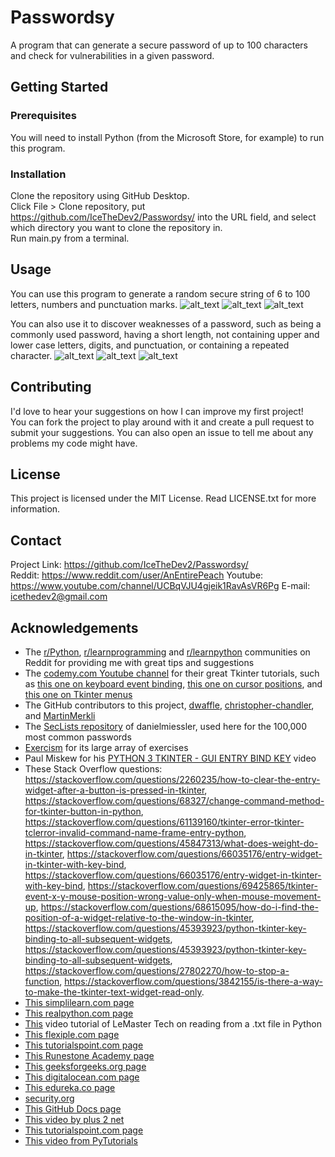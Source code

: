 # Passwordsy
A program that can generate a secure password of up to 100 characters and check for vulnerabilities in a given password. 

## Getting Started
### Prerequisites
You will need to install Python (from the Microsoft Store, for example) to run this program.

### Installation
Clone the repository using GitHub Desktop.  
Click File > Clone repository, put https://github.com/IceTheDev2/Passwordsy/ into the URL field, and select which directory you want to clone the repository in.  
Run main.py from a terminal.

## Usage
You can use this program to generate a random secure string of 6 to 100 letters, numbers and punctuation marks.
![alt_text](https://github.com/IceTheDev2/Passwordsy/blob/main/code/screenshots/1.PNG)
![alt_text](https://github.com/IceTheDev2/Passwordsy/blob/main/code/screenshots/2.PNG)
![alt_text](https://github.com/IceTheDev2/Passwordsy/blob/main/code/screenshots/3.PNG)


You can also use it to discover weaknesses of a password, such as being a commonly used password, having a short length, not containing upper and lower case letters, digits, and punctuation, or containing a repeated character.
![alt_text](https://github.com/IceTheDev2/Passwordsy/blob/main/code/screenshots/4.PNG)
![alt_text](https://github.com/IceTheDev2/Passwordsy/blob/main/code/screenshots/5.PNG)
![alt_text](https://github.com/IceTheDev2/Passwordsy/blob/main/code/screenshots/6.PNG)


## Contributing
I'd love to hear your suggestions on how I can improve my first project!  
You can fork the project to play around with it and create a pull request to submit your suggestions. You can also open an issue to tell me about any problems my code might have.

## License
This project is licensed under the MIT License. Read LICENSE.txt for more information.

## Contact
Project Link: https://github.com/IceTheDev2/Passwordsy/  
Reddit: https://www.reddit.com/user/AnEntirePeach
Youtube: https://www.youtube.com/channel/UCBqVJU4gjeik1RavAsVR6Pg
E-mail: icethedev2@gmail.com

## Acknowledgements
* The [r/Python](https://www.reddit.com/r/Python/), [r/learnprogramming](https://www.reddit.com/r/learnprogramming/) and [r/learnpython](https://www.reddit.com/r/learnpython/) communities on Reddit for providing me with great tips and suggestions
* The [codemy.com Youtube channel](https://www.youtube.com/@Codemycom) for their great Tkinter tutorials, such as [this one on keyboard event binding](https://youtu.be/GLnNPjL1U2g), [this one on cursor positions](https://youtu.be/Z4zePg2M5H8), and [this one on Tkinter menus](https://youtu.be/KRuUtNxOb_k)
* The GitHub contributors to this project, [dwaffle](https://github.com/dwaffle), [christopher-chandler](https://trello.com/c/f72vJsYk/50-https-githubcom-christopher-chandler), and [MartinMerkli](https://github.com/MartinMerkli)
* The [SecLists repository](https://github.com/danielmiessler/SecLists) of danielmiessler, used here for the 100,000 most common passwords
* [Exercism](https://exercism.org/) for its large array of exercises
* Paul Miskew for his [PYTHON 3 TKINTER - GUI ENTRY BIND KEY](https://youtu.be/JThKYGapGzU) video
* These Stack Overflow questions: https://stackoverflow.com/questions/2260235/how-to-clear-the-entry-widget-after-a-button-is-pressed-in-tkinter, https://stackoverflow.com/questions/68327/change-command-method-for-tkinter-button-in-python, https://stackoverflow.com/questions/61139160/tkinter-error-tkinter-tclerror-invalid-command-name-frame-entry-python, https://stackoverflow.com/questions/45847313/what-does-weight-do-in-tkinter, https://stackoverflow.com/questions/66035176/entry-widget-in-tkinter-with-key-bind, https://stackoverflow.com/questions/66035176/entry-widget-in-tkinter-with-key-bind, https://stackoverflow.com/questions/69425865/tkinter-event-x-y-mouse-position-wrong-value-only-when-mouse-movement-up, https://stackoverflow.com/questions/68615095/how-do-i-find-the-position-of-a-widget-relative-to-the-window-in-tkinter, https://stackoverflow.com/questions/45393923/python-tkinter-key-binding-to-all-subsequent-widgets, https://stackoverflow.com/questions/45393923/python-tkinter-key-binding-to-all-subsequent-widgets, https://stackoverflow.com/questions/27802270/how-to-stop-a-function, https://stackoverflow.com/questions/3842155/is-there-a-way-to-make-the-tkinter-text-widget-read-only.
* [This simplilearn.com page](https://www.simplilearn.com/tutorials/python-tutorial/python-typeof-function)
* [This realpython.com page](https://realpython.com/documenting-python-code/#documenting-your-python-code-base-using-docstrings)
* [This](https://www.youtube.com/watch?v=DCaKj3eIrro) video tutorial of LeMaster Tech on reading from a .txt file in Python
* [This flexiple.com page](https://flexiple.com/python/python-list-contains/)
* [This tutorialspoint.com page](https://www.tutorialspoint.com/how-to-delete-tkinter-widgets-from-a-window#:~:text=We%20can%20delete%20widgets%20from,defining%20a%20function%20for%20it.)
* [This Runestone Academy page](https://runestone.academy/ns/books/published/fopp/SimplePythonData/UpdatingVariables.html#:~:text=In%20Python%20%2B%3D%20is%20used,or%20x%20%3D%20x%20%2B%201%20.)
* [This geeksforgeeks.org page](https://www.geeksforgeeks.org/append-extend-python/#:~:text=What%20is%20Append%20in%20Python,the%20end%20of%20a%20list.)
* [This digitalocean.com page](https://www.digitalocean.com/community/tutorials/how-to-use-break-continue-and-pass-statements-when-working-with-loops-in-python-3)
* [This edureka.co page](https://www.edureka.co/community/33869/how-to-use-not-equal-operator-in-python#:~:text=You%20can%20use%20%22!%3D,are%20not%20equal%2C%20otherwise%20false%20.)
* [security.org](https://www.security.org/how-secure-is-my-password/)
* [This GitHub Docs page](https://docs.github.com/en/pull-requests/collaborating-with-pull-requests/reviewing-changes-in-pull-requests/approving-a-pull-request-with-required-reviews)
* [This video by plus 2 net](https://youtu.be/mSpLnnXeiIc)
* [This tutorialspoint.com page](https://www.tutorialspoint.com/how-can-i-identify-when-a-button-is-released-in-tkinter)
* [This video from PyTutorials](https://youtu.be/DTnz8wA6wpw)

